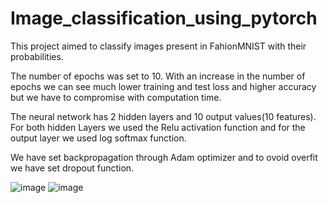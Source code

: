 # Image_classification_using_pytorch


This project aimed to classify images present in FahionMNIST with their probabilities.


The number of epochs was set to 10. With an increase in the number of epochs we can see much lower training and test loss and higher accuracy but we have to compromise with computation time.


The neural network has 2 hidden layers and 10 output values(10 features). For both hidden Layers we used the Relu activation function and for the output layer we used log softmax function.

We have set backpropagation through Adam optimizer and to ovoid overfit we have set dropout function.

![image](https://user-images.githubusercontent.com/55606550/82617065-eb1d7080-9b9c-11ea-8ccc-a74c6cc51d81.png)
![image](https://user-images.githubusercontent.com/55606550/82617208-5cf5ba00-9b9d-11ea-8231-b791ebb221c4.png)
